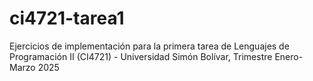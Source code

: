 # ci4721-tarea1
Ejercicios de implementación para la primera tarea de Lenguajes de Programación II (CI4721) - Universidad Simón Bolívar, Trimestre Enero-Marzo 2025
